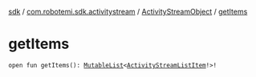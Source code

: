 [sdk](../../index.md) / [com.robotemi.sdk.activitystream](../index.md) / [ActivityStreamObject](index.md) / [getItems](./get-items.md)

# getItems

`open fun getItems(): `[`MutableList`](https://kotlinlang.org/api/latest/jvm/stdlib/kotlin.collections/-mutable-list/index.html)`<`[`ActivityStreamListItem`](../-activity-stream-list-item/index.md)`!>!`